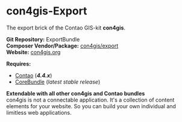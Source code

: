 con4gis-Export
==============
The export brick of the Contao GIS-kit **con4gis**.

**Git Repository:** ExportBundle  
**Composer Vendor/Package:** [con4gis/export](https://packagist.org/packages/con4gis/export)  
**Website:** [con4gis.org](https://con4gis.org)

**Requires:**
- [Contao](https://github.com/contao/core) (***4.4.x***)   
- [CoreBundle](https://github.com/Kuestenschmiede/CoreBundle/releases) (*latest stable release*)
  
**Extendable with all other con4gis and Contao bundles**  
con4gis is not a connectable application. It's a collection of content 
elements for your website. So you can build your own individual and limitless web applications.